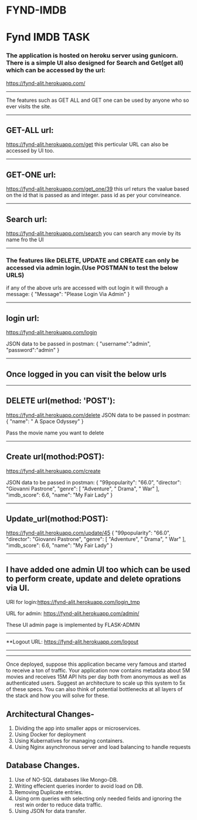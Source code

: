 # FYND-IMDB
# Fynd IMDB TASK

### The application is hosted on heroku server using gunicorn. There is a simple UI also designed for Search and Get(get all) which can be accessed by the url: 
https://fynd-alit.herokuapp.com/

***

The features such as GET ALL and GET one can be used by anyone who so ever visits the site.

***

## GET-ALL url:
 https://fynd-alit.herokuapp.com/get this perticular URL can also be accessed by UI too.

***

## GET-ONE url: 
https://fynd-alit.herokuapp.com/get_one/39 
this url returs the vaalue based on the id that is passed as and integer.
pass id as per your convineance.
***

## Search url:
https://fynd-alit.herokuapp.com/search
you can search any movie by its name fro the UI

***

### The features like DELETE, UPDATE and CREATE can only be accessed via admin login.(Use POSTMAN to test the below URLS)

if any of the above urls are accessed with out login it will through a message:
{
    "Message": "Please Login Via Admin"
}

***

## login url:
https://fynd-alit.herokuapp.com/login

JSON data to be passed in  postman:
{
"username":"admin",
"password":"admin"
}

***

## **Once logged in you can visit the below urls**

***

## DELETE url(method: 'POST'):
https://fynd-alit.herokuapp.com/delete
JSON data to be passed in  postman:
{
"name": " A Space Odyssey"
}

Pass the movie name you want to delete

***

## Create url(mothod:POST):
https://fynd-alit.herokuapp.com/create

JSON data to be passed in  postman:
 {
        "99popularity": "66.0",
        "director": "Giovanni Pastrone",
        "genre": [
            "Adventure",
            " Drama",
            " War"
        ],
        "imdb_score": 6.6,
        "name": "My Fair Lady"
    }


***

## Update_url(mothod:POST):
https://fynd-alit.herokuapp.com/update/45
 {
        "99popularity": "66.0",
        "director": "Giovanni Pastrone",
        "genre": [
            "Adventure",
            " Drama",
            " War"
        ],
        "imdb_score": 6.6,
        "name": "My Fair Lady"
    }

***

## I have added one admin UI too which can be used to perform create, update and delete oprations via UI.

URl for login:https://fynd-alit.herokuapp.com/login_tmp
 
URL for admin: https://fynd-alit.herokuapp.com/admin/

These UI admin page is implemented by FLASK-ADMIN

***
**Logout URL:
 https://fynd-alit.herokuapp.com/logout

***

***

Once deployed, suppose this application became very famous and started to receive a
ton of traffic. Your application now contains metadata about 5M movies and receives
15M API hits per day both from anonymous as well as authenticated users. Suggest an
architecture to scale up this system to 5x of these specs. You can also think of potential
bottlenecks at all layers of the stack and how you will solve for these.

## Architectural Changes- 
1. Dividing the app into smaller apps or microservices.
2. Using Docker for deployment
3. Using Kubernatives for managing containers.
4. Using Nginx asynchronous server and load balancing to handle requests 

## Database Changes.
1. Use of NO-SQL databases like Mongo-DB.
2. Writing effecient queries inorder to avoid load on DB.
3. Removing Duplicate entries.
4. Using orm queries with selecting only needed fields and ignoring the rest win order to  reduce data traffic.
5. Using JSON for data transfer.
